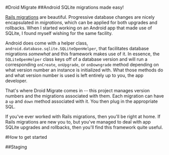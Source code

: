 #Droid Migrate
##Android SQLite migrations made easy!

[Rails migrations](http://guides.rubyonrails.org/migrations.html) are beautiful. Progressive database changes are nicely encapsulated in _migrations_, which can be applied for both upgrades and rollbacks. When I started working on an Android app that made use of SQLite, I found myself wishing for the same facility. 

Android does come with a helper class, `android.database.sqlite.SQLiteOpenHelper`, that facilitates database migrations _somewhat_ and this framework makes use of it. In essence, the `SQLiteOpenHelper` class keys off of a database version and will run a corresponding `onCreate`, `onUpgrade`, or `onDowngrade` method depending on what version number an instance is initialized with. What those methods do and what version number is used is left entirely up to you, the app developer. 

That's where Droid Migrate comes in -- this project manages version numbers and the migrations associated with them. Each migration can have a `up` and `down` method associated with it. You then plug in the appropriate SQL.

If you've ever worked with Rails migrations, then you'll be right at home. If Rails migrations are new you to, but you've managed to deal with app SQLite upgrades and rollbacks, then you'll find this framework quite useful. 

#How to get started


##Staging

